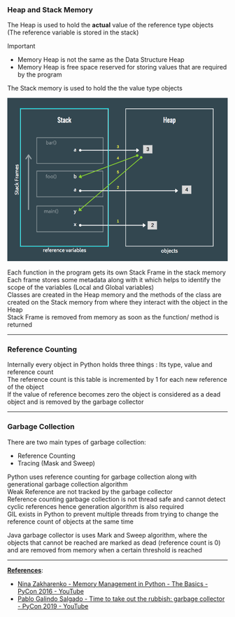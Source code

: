 ### Heap and Stack Memory

The Heap is used to hold the **actual** value of the reference type objects (The reference variable is stored in the stack)

 > [!important]
 > * Memory Heap is not the same as the Data Structure Heap
 > * Memory Heap is free space reserved for storing values that are required by the program

The Stack memory is used to hold the the value type objects

![Memory Structure|450](../images/memory_structure.png)

Each function in the program gets its own Stack Frame in the stack memory  
Each frame stores some metadata along with it which helps to identify the scope of the variables (Local and Global variables)  
Classes are created in the Heap memory and the methods of the class are created on the Stack memory from where they interact with the object in the Heap  
Stack Frame is removed from memory as soon as the function/ method is returned

---

### Reference Counting

Internally every object in Python holds three things : Its type, value and reference count  
The reference count is this table is incremented by 1 for each new reference of the object  
If the value of reference becomes zero the object is considered as a dead object and is removed by the garbage collector

---

### Garbage Collection

There are two main types of garbage collection:

* Reference Counting
* Tracing (Mask and Sweep)

Python uses reference counting for garbage collection along with generational garbage collection algorithm  
Weak Reference are not tracked by the garbage collector  
Reference counting garbage collection is not thread safe and cannot detect cyclic references hence generation algorithm is also required  
GIL exists in Python to prevent multiple threads from trying to change the reference count of objects at the same time

Java garbage collector is uses Mark and Sweep algorithm, where the objects that cannot be reached are marked as dead (reference count is 0) and are removed from memory when a certain threshold is reached

---

**<u>References</u>**:

* [Nina Zakharenko - Memory Management in Python - The Basics - PyCon 2016 - YouTube](https://www.youtube.com/watch?v=F6u5rhUQ6dU&list=PLmcVoUOMmT5AJKptc3qf8CJ0ZINWoRoFh)
* [Pablo Galindo Salgado - Time to take out the rubbish: garbage collector - PyCon 2019 - YouTube](https://www.youtube.com/watch?v=CLW5Lyc1FN8&list=PLmcVoUOMmT5AJKptc3qf8CJ0ZINWoRoFh)
